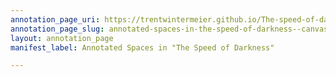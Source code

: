 ```yaml
---
annotation_page_uri: https://trentwintermeier.github.io/The-speed-of-darkness/annotations/annotated-spaces-in-the-speed-of-darkness--canvas-1-poetry-readings.json
annotation_page_slug: annotated-spaces-in-the-speed-of-darkness--canvas-1-poetry-readings
layout: annotation_page
manifest_label: Annotated Spaces in "The Speed of Darkness"

---
```

